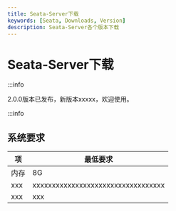 ```yaml
---
title: Seata-Server下载
keywords: [Seata, Downloads, Version]
description: Seata-Server各个版本下载
---
```



# Seata-Server下载

:::info

2.0.0版本已发布，新版本xxxxx，欢迎使用。

:::info

## 系统要求

| 项   | 最低要求                           |
| ---- | ---------------------------------- |
| 内存 | 8G                                 |
| xxx  | xxxxxxxxxxxxxxxxxxxxxxxxxxxxxxxxxx |
| xxx  | xxx                                |
